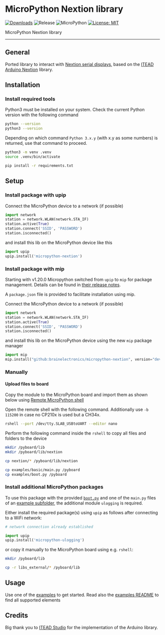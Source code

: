 # MicroPython Nextion library

[![Downloads](https://pepy.tech/badge/micropython-nextion)](https://pepy.tech/project/micropython-nextion)
![Release](https://img.shields.io/github/v/release/brainelectronics/micropython-nextion?include_prereleases&color=success)
![MicroPython](https://img.shields.io/badge/micropython-Ok-green.svg)
[![License: MIT](https://img.shields.io/badge/License-MIT-yellow.svg)](https://opensource.org/licenses/MIT)

MicroPython Nextion library

---------------

## General

Ported library to interact with [Nextion serial displays][ref-nextion-wiki],
based on the [ITEAD Arduino Nextion][ref-itead-nextion-github] library.

## Installation

### Install required tools

Python3 must be installed on your system. Check the current Python version
with the following command

```bash
python --version
python3 --version
```

Depending on which command `Python 3.x.y` (with x.y as some numbers) is
returned, use that command to proceed.

```bash
python3 -m venv .venv
source .venv/bin/activate

pip install -r requirements.txt
```

## Setup

### Install package with upip

Connect the MicroPython device to a network (if possible)

```python
import network
station = network.WLAN(network.STA_IF)
station.active(True)
station.connect('SSID', 'PASSWORD')
station.isconnected()
```

and install this lib on the MicroPython device like this

```python
import upip
upip.install('micropython-nextion')
```

### Install package with mip

Starting with v1.20.0 Micropython switched from `upip` to `mip` for package management. Details can be found in [their release notes](https://github.com/micropython/micropython/releases). 

A `package.json` file is provided to facilitate installation using mip.

Connect the MicroPython device to a network (if possible)

```python
import network
station = network.WLAN(network.STA_IF)
station.active(True)
station.connect('SSID', 'PASSWORD')
station.isconnected()
```

and install this lib on the MicroPython device using the new `mip` package manager

```python
import mip
mip.install("github:brainelectronics/micropython-nextion", version="develop")
```

### Manually

#### Upload files to board

Copy the module to the MicroPython board and import them as shown below
using [Remote MicroPython shell][ref-remote-upy-shell]

Open the remote shell with the following command. Additionally use `-b 115200`
in case no CP210x is used but a CH34x.

```bash
rshell --port /dev/tty.SLAB_USBtoUART --editor nano
```

Perform the following command inside the `rshell` to copy all files and
folders to the device

```bash
mkdir /pyboard/lib
mkdir /pyboard/lib/nextion

cp nextion/* /pyboard/lib/nextion

cp examples/basic/main.py /pyboard
cp examples/boot.py /pyboard
```

### Install additional MicroPython packages

To use this package with the provided [`boot.py`](examples/boot.py) and one of
the `main.py` files of an [example subfolder](examples/), the additional
module `ulogging` is required.

Either install the required package(s) using `upip` as follows after
connecting to a WiFi network:

```python
# network connection already established

import upip
upip.install('micropython-ulogging')
```

or copy it manually to the MicroPython board using e.g. `rshell`:

```bash
mkdir /pyboard/lib

cp -r libs_external/* /pyboard/lib
```

## Usage

Use one of the [examples](examples/) to get started. Read also the
[examples README](examples/README.md) to find all supported elements

## Credits

Big thank you to [ITEAD Studio][ref-itead-github] for the implementation
of the Arduino library.

<!-- Links -->
[ref-nextion-wiki]: https://wiki.iteadstudio.com/Nextion_HMI_Solution
[ref-itead-nextion-github]: https://github.com/itead/ITEADLIB_Arduino_Nextion
[ref-remote-upy-shell]: https://github.com/dhylands/rshell
[ref-github-be-mircopython-modules]: https://github.com/brainelectronics/micropython-modules
[ref-itead-github]: https://github.com/itead
